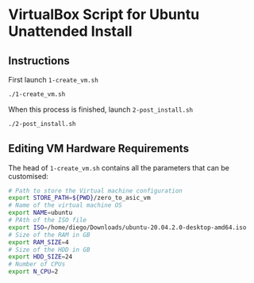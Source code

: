 # VirtualBox Script for Ubuntu Unattended Install
## Instructions
First launch `1-create_vm.sh`
```bash
./1-create_vm.sh
```

When this process is finished, launch `2-post_install.sh`
```bash
./2-post_install.sh
```

## Editing VM Hardware Requirements
The head of `1-create_vm.sh` contains all the parameters that can be customised:
```bash
# Path to store the Virtual machine configuration
export STORE_PATH=${PWD}/zero_to_asic_vm
# Name of the virtual machine OS
export NAME=ubuntu
# PAth of the ISO file
export ISO=/home/diego/Downloads/ubuntu-20.04.2.0-desktop-amd64.iso
# Size of the RAM in GB
export RAM_SIZE=4
# Size of the HDD in GB
export HDD_SIZE=24
# Number of CPUs
export N_CPU=2
```
